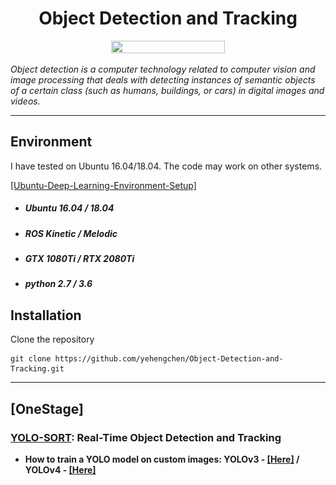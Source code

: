 <h1 align="center">
  Object Detection and Tracking
</h1>

<div align="center">
  <img src="https://github.com/yehengchen/ObjectDetection/blob/master/img/objectdetection.gif" width="60%" height="60%">
</div>

*Object detection is a computer technology related to computer vision and image processing that deals with detecting instances of semantic objects of a certain class (such as humans, buildings, or cars) in digital images and videos.*

***

## Environment

I have tested on Ubuntu 16.04/18.04. The code may work on other systems.

[[Ubuntu-Deep-Learning-Environment-Setup]](https://github.com/yehengchen/Ubuntu-Deep-Learning-Environment-Setup)

* ##### Ubuntu 16.04 / 18.04 
* ##### ROS Kinetic / Melodic
* ##### GTX 1080Ti / RTX 2080Ti
* ##### python 2.7 / 3.6


## Installation

Clone the repository

```
git clone https://github.com/yehengchen/Object-Detection-and-Tracking.git
```

***
## [OneStage]
### [YOLO-SORT](https://github.com/yehengchen/ObjectDetection/blob/master/OneStage/yolo): Real-Time Object Detection and Tracking

* __How to train a YOLO model on custom images: YOLOv3 - [[Here]](https://github.com/yehengchen/ObjectDetection/tree/master/OneStage/yolo/yolov3) / YOLOv4 - [[Here]](https://github.com/yehengchen/Object-Detection-and-Tracking/tree/master/OneStage/yolo/Train-a-YOLOv4-model)__


<!-- I feel that I can't>

***
<img src="https://github.com/yehengchen/video_demo/blob/master/video_demo/output_49.gif" width="60%" height="60%">

* #### YOLOv4 + Deep_SORT - Pedestrian Counting & Social Distance - [[Here]](https://github.com/yehengchen/Object-Detection-and-Tracking/tree/master/OneStage/yolo/deep_sort_yolov4)
* #### YOLOv3 + Deep_SORT - Pedestrian&Car Counting - [[Here]](https://github.com/yehengchen/ObjectDetection/tree/master/OneStage/yolo/deep_sort_yolov3)

***
<img src="https://github.com/yehengchen/video_demo/blob/master/video_demo/sort_1.gif" width="60%" height="60%">

* #### YOLOv3 + SORT - Pedestrian Counting - [[Here]](https://github.com/yehengchen/ObjectDetection/tree/master/OneStage/yolo/yolov3_sort)
***

### [Darknet_ROS](https://github.com/yehengchen/YOLOv3-ROS/tree/master/darknet_ros): Real-Time Object Detection and Grasp Detection

<img src="https://github.com/yehengchen/YOLOv3-ROS/blob/master/darknet_ros/yolo_network_config/weights/output.gif" width="60%" height="60%">

* #### YOLOv3 + ROS Kinetic - For small Custom Data - [[Here]](https://github.com/yehengchen/YOLOv3_ROS)

***

<img src="https://github.com/yehengchen/YOLOv3-ROS/blob/master/yolov3_pytorch_ros/models/output.gif" width="60%" height="100%">

* #### YOLOv3 + ROS Melodic - Robot Grasp Detection - [[Here]](https://github.com/yehengchen/YOLOv3_ROS/tree/master/yolov3_pytorch_ros)

* #### Parts-Arrangement-Robot - [[Here]](https://github.com/yehengchen/Parts-Arrangement-Robot)
***

<img src="https://github.com/yehengchen/video_demo/blob/master/video_demo/chair_pin.gif" width="60%" height="100%">

* #### YOLOv3 + OpenCV + ROS Melodic - Object Detection (Rotated) - [[Here]](https://github.com/yehengchen/YOLOv3-ROS/tree/master/yolov3_grasp_detection_ros)

***
### [DeepLabv3+_ROS](https://arxiv.org/abs/1802.02611): Mars Rover - Real-Time Object Tracking
<img src="https://github.com/HaosUtopia/Mars_Rover/blob/main/deeplabv3plus_ros/imgs/mars_rover_mastcam_rock_tracking.gif" width="60%" height="60%">

* #### DeepLab + OpenCV + ROS Melodic/Gazebo - Object Tracking - [[Here]](https://github.com/HaosUtopia/Mars_Rover/tree/main/deeplabv3plus_ros)

* #### Mars_Rover + ROS Melodic/Gazebo - [[Here]](https://github.com/HaosUtopia/Mars_Rover)

***
### [SSD](https://github.com/yehengchen/ObjectDetection/tree/master/OneStage/ssd): Single Shot MultiBox Detector

***
## [TwoStage]
### [R-CNN](https://github.com/yehengchen/Object-Detection-and-Tracking/tree/master/TwoStage/R-CNN): Region-based methods
*Fast R-CNN / Faster R-CNN / Mask R-CNN*

__How to train a Mask R-CNN model on own images - [[Here]](https://github.com/yehengchen/Object-Detection-and-Tracking/tree/master/TwoStage/R-CNN)__

<img src="https://github.com/yehengchen/mask_rcnn_ros/blob/master/scripts/mask_rcnn.gif" width="60%" height="60%">

* #### Mask R-CNN + ROS Kinetic - [[Here]](https://github.com/yehengchen/mask_rcnn_ros)

This project is ROS package of Mask R-CNN algorithm for object detection and segmentation.

***

### COCO & VOC Datasets
* #### COCO dataset and Pascal VOC dataset - [[Here]](https://github.com/yehengchen/ObjectDetection/blob/master/COCO%20and%20Pascal%20VOC.md)
* #### How to get it working on the COCO dataset __coco2voc__ - [[Here]](https://github.com/yehengchen/ObjectDetection/blob/master/OneStage/yolo/coco2voc.md)
* #### Convert Dataset2Yolo - COCO / VOC - [[Here]](https://github.com/yehengchen/ObjectDetection/tree/master/OneStage/yolo/convert2Yolo)

***

#### CV & Robotics Paper List (3D object detection & 6D pose estimation) - [[Here]](https://github.com/yehengchen/Computer-Vision-and-Robotics-Paper-List)

#### PapersWithCode: Browse > Computer Vision > Object Detection - [[Here]](https://paperswithcode.com/task/object-detection)

#### ObjectDetection Two-stage vs One-stage Detectors - [[Here]](https://github.com/yehengchen/ObjectDetection/blob/master/Two-stage%20vs%20One-stage%20Detectors.md)

#### ObjectDetection mAP & IoU - [[Here]](https://github.com/yehengchen/ObjectDetection/blob/master/mAP%26IoU.md)



*** 


